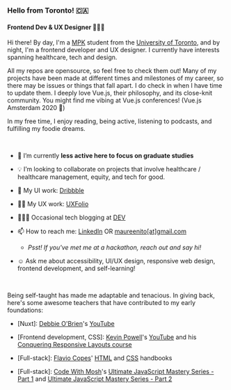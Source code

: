 <!--
**maureento8888/maureento8888** is a ✨ _special_ ✨ repository because its `README.md` (this file) appears on your GitHub profile. -->

### Hello from Toronto! 🇨🇦

#### Frontend Dev & UX Designer 👩🏻‍💻

Hi there! By day, I'm a [MPK](https://kpe.utoronto.ca/academics-researchfuture-students/master-professional-kinesiology) student from the [University of Toronto](https://www.utoronto.ca), and by night, I'm a frontend developer and UX designer. I currently have interests spanning healthcare, tech and design.

All my repos are opensource, so feel free to check them out! Many of my projects have been made at different times and milestones of my career, so there may be issues or things that fall apart. I do check in when I have time to update them. I deeply love Vue.js, their philosophy, and its close-knit community. You might find me vibing at Vue.js conferences! (Vue.js Amsterdam 2020 💚)

In my free time, I enjoy reading, being active, listening to podcasts, and fulfilling my foodie dreams.

<br>

- 🔭 I’m currently **less active here to focus on graduate studies**

<!-- I'm currently working on my personal portfolio and [frontendmentor.io challenges](https://github.com/maureento8888/Frontend-Mentor-Challenges.git)-->
  
- 💡 I’m looking to collaborate on projects that involve healthcare / healthcare management, equity, and tech for good.
  
- 🏀 My UI work: [Dribbble](https://dribbble.com/maureen_to)

- ✍🏼 My UX work: [UXFolio](https://uxfol.io/maureenito)
  
- 👩🏻‍💻 Occasional tech blogging at [DEV](https://dev.to/maureento8888)

- 📫 How to reach me: [LinkedIn](https://www.linkedin.com/in/maureento) OR [maureenito[at]gmail.com](mailto:maureenito@gmail.com)
  - *Psst! If you've met me at a hackathon, reach out and say hi!*

- ☺️ Ask me about accessibility, UI/UX design, responsive web design, frontend development, and self-learning!

<br>

Being self-taught has made me adaptable and tenacious. In giving back, here's some awesome teachers that have contributed to my early foundations:</p>

- [Nuxt]: [Debbie O'Brien](https://github.com/debs-obrien)'s [YouTube](https://youtube.com/c/DebbieOBrien)

- [Frontend development, CSS]: [Kevin Powell](https://www.kevinpowell.co/)'s [YouTube](https://youtube.com/kepowob) and his [Conquering Responsive Layouts course](https://courses.kevinpowell.co/conquering-responsive-layouts)

- [Full-stack]: [Flavio Copes](https://flaviocopes.com/)' [HTML](https://flaviocopes.com/page/html-handbook/) and [CSS](https://flaviocopes.com/page/css-handbook/) handbooks

- [Full-stack]: [Code With Mosh](https://codewithmosh.com/p/home)'s [Ultimate JavaScript Mastery Series - Part 1](https://codewithmosh.com/p/javascript-basics-for-beginners) and [Ultimate JavaScript Mastery Series - Part 2](https://codewithmosh.com/p/object-oriented-programming-in-javascript)
  
